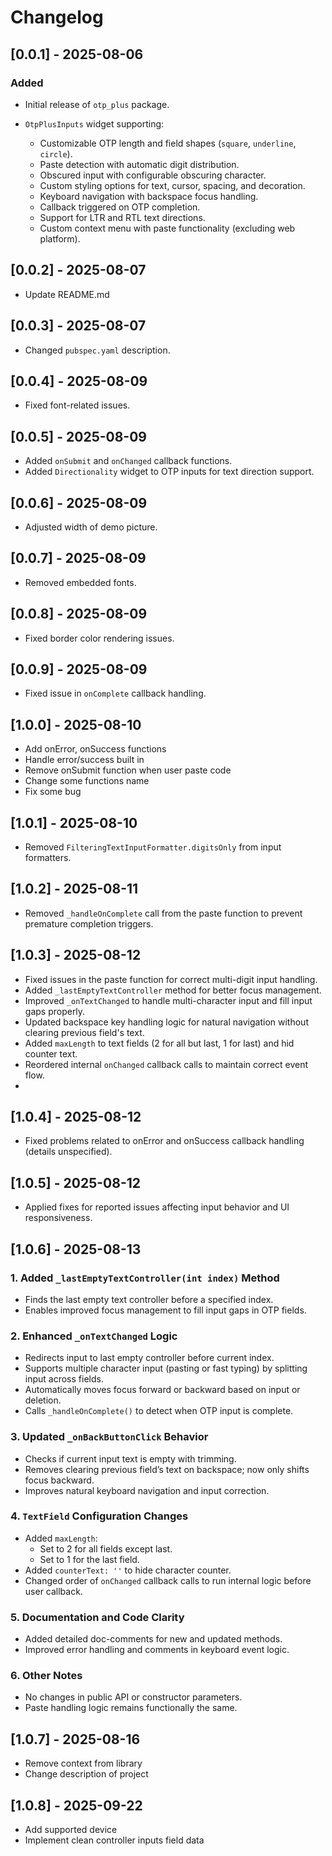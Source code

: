 # Changelog

## \[0.0.1] - 2025-08-06

### Added

* Initial release of `otp_plus` package.
* `OtpPlusInputs` widget supporting:

    * Customizable OTP length and field shapes (`square`, `underline`, `circle`).
    * Paste detection with automatic digit distribution.
    * Obscured input with configurable obscuring character.
    * Custom styling options for text, cursor, spacing, and decoration.
    * Keyboard navigation with backspace focus handling.
    * Callback triggered on OTP completion.
    * Support for LTR and RTL text directions.
    * Custom context menu with paste functionality (excluding web platform).

## \[0.0.2] - 2025-08-07

* Update README.md

## \[0.0.3] - 2025-08-07

* Changed `pubspec.yaml` description.

## \[0.0.4] - 2025-08-09

* Fixed font-related issues.

## \[0.0.5] - 2025-08-09

* Added `onSubmit` and `onChanged` callback functions.
* Added `Directionality` widget to OTP inputs for text direction support.

## \[0.0.6] - 2025-08-09

* Adjusted width of demo picture.

## \[0.0.7] - 2025-08-09

* Removed embedded fonts.

## \[0.0.8] - 2025-08-09

* Fixed border color rendering issues.

## \[0.0.9] - 2025-08-09

* Fixed issue in `onComplete` callback handling.

## \[1.0.0] - 2025-08-10

* Add onError, onSuccess functions
* Handle error/success built in
* Remove onSubmit function when user paste code
* Change some functions name
* Fix some bug

## \[1.0.1] - 2025-08-10

* Removed `FilteringTextInputFormatter.digitsOnly` from input formatters.

## \[1.0.2] - 2025-08-11

* Removed `_handleOnComplete` call from the paste function to prevent premature completion triggers.

## \[1.0.3] - 2025-08-12

* Fixed issues in the paste function for correct multi-digit input handling.
* Added `_lastEmptyTextController` method for better focus management.
* Improved `_onTextChanged` to handle multi-character input and fill input gaps properly.
* Updated backspace key handling logic for natural navigation without clearing previous field's text.
* Added `maxLength` to text fields (2 for all but last, 1 for last) and hid counter text.
* Reordered internal `onChanged` callback calls to maintain correct event flow.
* 
## \[1.0.4] - 2025-08-12

* Fixed problems related to onError and onSuccess callback handling (details unspecified).

## \[1.0.5] - 2025-08-12

* Applied fixes for reported issues affecting input behavior and UI responsiveness.

## \[1.0.6] - 2025-08-13

### 1. Added `_lastEmptyTextController(int index)` Method
- Finds the last empty text controller before a specified index.
- Enables improved focus management to fill input gaps in OTP fields.

### 2. Enhanced `_onTextChanged` Logic
- Redirects input to last empty controller before current index.
- Supports multiple character input (pasting or fast typing) by splitting input across fields.
- Automatically moves focus forward or backward based on input or deletion.
- Calls `_handleOnComplete()` to detect when OTP input is complete.

### 3. Updated `_onBackButtonClick` Behavior
- Checks if current input text is empty with trimming.
- Removes clearing previous field’s text on backspace; now only shifts focus backward.
- Improves natural keyboard navigation and input correction.

### 4. `TextField` Configuration Changes
- Added `maxLength`:
  - Set to 2 for all fields except last.
  - Set to 1 for the last field.
- Added `counterText: ''` to hide character counter.
- Changed order of `onChanged` callback calls to run internal logic before user callback.

### 5. Documentation and Code Clarity
- Added detailed doc-comments for new and updated methods.
- Improved error handling and comments in keyboard event logic.

### 6. Other Notes
- No changes in public API or constructor parameters.
- Paste handling logic remains functionally the same.

## \[1.0.7] - 2025-08-16
* Remove context from library
* Change description of project

## \[1.0.8] - 2025-09-22
* Add supported device
* Implement clean controller inputs field data
